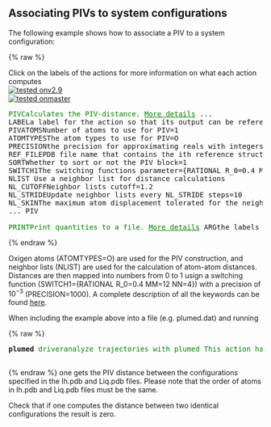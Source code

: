 ## Associating PIVs to system configurations
The following example shows how to associate a PIV to a system configuration:

{% raw %}
<div class="plumedpreheader">
<div class="headerInfo" id="value_details_data/PIV_distance.md_working_1.dat"> Click on the labels of the actions for more information on what each action computes </div>
<div class="containerBadge">
<div class="headerBadge"><a href="PIV_distance.md_working_1.dat.plumed.stderr"><img src="https://img.shields.io/badge/v2.9-failed-red.svg" alt="tested onv2.9" /></a></div>
<div class="headerBadge"><a href="PIV_distance.md_working_1.dat.plumed_master.stderr"><img src="https://img.shields.io/badge/master-failed-red.svg" alt="tested onmaster" /></a></div>
</div>
</div>
<pre class="plumedlisting">
<span class="plumedtooltip" style="color:green">PIV<span class="right">Calculates the PIV-distance. <a href="https://www.plumed.org/doc-master/user-doc/html/PIV" style="color:green">More details</a><i></i></span></span> ...
<span class="plumedtooltip">LABEL<span class="right">a label for the action so that its output can be referenced in the input to other actions<i></i></span></span>=<b name="data/PIV_distance.md_working_1.datc1" onclick='showPath("data/PIV_distance.md_working_1.dat","data/PIV_distance.md_working_1.datc1","data/PIV_distance.md_working_1.datc1","brown")'>c1</b>
<span class="plumedtooltip">PIVATOMS<span class="right">Number of atoms to use for PIV<i></i></span></span>=1
<span class="plumedtooltip">ATOMTYPES<span class="right">The atom types to use for PIV<i></i></span></span>=O
<span class="plumedtooltip">PRECISION<span class="right">the precision for approximating reals with integers in sorting<i></i></span></span>=1000
<span class="plumedtooltip">REF_FILE<span class="right">PDB file name that contains the ith reference structure<i></i></span></span>=Liq.pdb
<span class="plumedtooltip">SORT<span class="right">Whether to sort or not the PIV block<i></i></span></span>=1
<span class="plumedtooltip">SWITCH1<span class="right">The switching functions parameter<i></i></span></span>={RATIONAL R_0=0.4 MM=12 NN=4}
<span class="plumedtooltip">NLIST<span class="right"> Use a neighbor list for distance calculations<i></i></span></span>
<span class="plumedtooltip">NL_CUTOFF<span class="right">Neighbor lists cutoff<i></i></span></span>=1.2
<span class="plumedtooltip">NL_STRIDE<span class="right">Update neighbor lists every NL_STRIDE steps<i></i></span></span>=10
<span class="plumedtooltip">NL_SKIN<span class="right">The maximum atom displacement tolerated for the neighbor lists update<i></i></span></span>=0.1
... PIV
<br/><span style="display:none;" id="data/PIV_distance.md_working_1.datc1">The PIV action with label <b>c1</b> calculates the following quantities:<table  align="center" frame="void" width="95%" cellpadding="5%"><tr><td width="5%"><b> Quantity </b>  </td><td><b> Description </b> </td></tr><tr><td width="5%">c1.value</td><td>the PIV-distance</td></tr></table></span><span class="plumedtooltip" style="color:green">PRINT<span class="right">Print quantities to a file. <a href="https://www.plumed.org/doc-master/user-doc/html/PRINT" style="color:green">More details</a><i></i></span></span> <span class="plumedtooltip">ARG<span class="right">the labels of the values that you would like to print to the file<i></i></span></span>=<b name="data/PIV_distance.md_working_1.datc1">c1</b> <span class="plumedtooltip">FILE<span class="right">the name of the file on which to output these quantities<i></i></span></span>=colvar.dat <span class="plumedtooltip">FMT<span class="right"> the format that should be used to output real numbers<i></i></span></span>=%15.6f
</pre>
 {% endraw %} 

Oxigen atoms (ATOMTYPES=O) are used for the PIV construction, and neighbor lists (NLIST) are used for the calculation of atom-atom distances. Distances are then mapped into numbers from 0 to 1 usign a switching function (SWITCH1={RATIONAL R_0=0.4 MM=12 NN=4}) with a precision of $10^{-3}$ (PRECISION=1000). A complete description of all the keywords can be found [here](https://www.plumed.org/doc-v2.9/user-doc/html/_p_i_v.html).

When including the example above into a file (e.g. plumed.dat) and running 

{% raw %}
<pre class="plumedlisting">
<span id="cltool2defplumed_short"><b name="cltool2plumed" onclick='showPath("cltool2","cltool2plumed","cltool2plumed","brown")'>plumed</b> <span class="plumedtooltip" style="color:green">driver<span class="right">analyze trajectories with plumed This action has <a class="toggler" href='javascript:;' onclick='toggleDisplay("cltool2defplumed");'>hidden defaults</a>. <a href="https://www.plumed.org/doc-master/user-doc/html/driver">More details</a><i></i></span></span> <span class="plumedtooltip">--mf_pdb<span class="right"> molfile: the trajectory in pdb format <i></i></span></span> Ih.pdb <span class="plumedtooltip">--plumed<span class="right"> specify the name of the plumed input file<i></i></span></span> plumed.dat
 
</span><span id="cltool2defplumed_long" style="display:none;"><span style="display:none;" id="cltool2plumed">The driver action with label <b>plumed</b> calculates something</span><b name="cltool2plumed" onclick='showPath("cltool2","cltool2plumed","cltool2plumed","brown")'>plumed</b> <span class="plumedtooltip" style="color:green">driver<span class="right">analyze trajectories with plumed This action uses the <a class="toggler" href='javascript:;' onclick='toggleDisplay("cltool2defplumed");'>defaults shown here</a>. <a href="https://www.plumed.org/doc-master/user-doc/html/driver">More details</a><i></i></span></span> <span class="plumedtooltip">--mf_pdb<span class="right"> molfile: the trajectory in pdb format <i></i></span></span> Ih.pdb <span class="plumedtooltip">--plumed<span class="right"> specify the name of the plumed input file<i></i></span></span> plumed.dat
 <span class="plumedtooltip">--timestep<span class="right"> the timestep that was used in the calculation that produced this trajectory in picoseconds<i></i></span></span> 1.0 <span class="plumedtooltip">--trajectory-stride<span class="right"> the frequency with which frames were output to this trajectory during the simulation (0 means that the number of the step is read from the trajectory file, currently working only for xtc/trr files read with --ixtc/--trr)<i></i></span></span> 1 <span class="plumedtooltip">--multi<span class="right"> set number of replicas for multi environment (needs MPI)<i></i></span></span> 0 <span class="plumedtooltip">--dump-forces-fmt<span class="right"> the format to use to dump the forces<i></i></span></span> %%f 
</span></pre>
 {% endraw %} 
one gets the PIV distance between the configurations specified in the Ih.pdb and Liq.pdb files. Please note that the order of atoms in Ih.pdb and Liq.pdb files must be the same.

Check that if one computes the distance between two identical configurations the result is zero.
